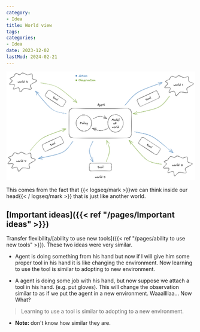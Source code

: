 ```yaml
---
category:
- Idea
title: World view
tags:
categories:
- Idea
date: 2023-12-02
lastMod: 2024-02-21
---
```



![image.png](/assets/image_1679694786837_0.png)

This comes from the fact that {{< logseq/mark >}}we can think inside our head{{< / logseq/mark >}} that is just like another world.

## [Important ideas]({{< ref "/pages/Important ideas" >}})

Transfer flexibility/[ability to use new tools]({{< ref "/pages/ability to use new tools" >}}). These two ideas were very similar.

  + Agent is doing something from his hand but now if I will give him some proper tool in his hand it is like changing the environment. Now learning to use the tool is similar to adopting to new environment.

  + A agent is doing some job with his hand, but now suppose we attach a tool in his hand. (e.g. put gloves). This will change the observation similar to as if we put the agent in a new environment. Waaallllaa... Now What? 
> Learning to use a tool is similar to adopting to a new environment.

  + **Note:** don't know how similar they are.


